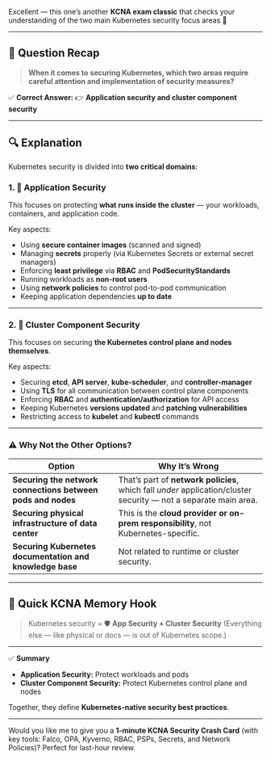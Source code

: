 Excellent — this one’s another **KCNA exam classic** that checks your understanding of the two main Kubernetes security focus areas 🔐

---

## 🧠 Question Recap

> **When it comes to securing Kubernetes, which two areas require careful attention and implementation of security measures?**

✅ **Correct Answer:**
👉 **Application security and cluster component security**

---

## 🔍 Explanation

Kubernetes security is divided into **two critical domains**:

### 1. 🧩 **Application Security**

This focuses on protecting **what runs inside the cluster** — your workloads, containers, and application code.

Key aspects:

* Using **secure container images** (scanned and signed)
* Managing **secrets** properly (via Kubernetes Secrets or external secret managers)
* Enforcing **least privilege** via **RBAC** and **PodSecurityStandards**
* Running workloads as **non-root users**
* Using **network policies** to control pod-to-pod communication
* Keeping application dependencies **up to date**

---

### 2. 🧱 **Cluster Component Security**

This focuses on securing **the Kubernetes control plane and nodes themselves**.

Key aspects:

* Securing **etcd**, **API server**, **kube-scheduler**, and **controller-manager**
* Using **TLS** for all communication between control plane components
* Enforcing **RBAC** and **authentication/authorization** for API access
* Keeping Kubernetes **versions updated** and **patching vulnerabilities**
* Restricting access to **kubelet** and **kubectl** commands

---

### ⚠️ Why Not the Other Options?

| Option                                                      | Why It’s Wrong                                                                                                   |
| ----------------------------------------------------------- | ---------------------------------------------------------------------------------------------------------------- |
| **Securing the network connections between pods and nodes** | That’s part of **network policies**, which fall *under* application/cluster security — not a separate main area. |
| **Securing physical infrastructure of data center**         | This is the **cloud provider or on-prem responsibility**, not Kubernetes-specific.                               |
| **Securing Kubernetes documentation and knowledge base**    | Not related to runtime or cluster security.                                                                      |

---

## 🧩 Quick KCNA Memory Hook

> Kubernetes security = 🛡️ **App Security + Cluster Security**
> (Everything else — like physical or docs — is out of Kubernetes scope.)

---

✅ **Summary**

* **Application Security:** Protect workloads and pods
* **Cluster Component Security:** Protect Kubernetes control plane and nodes

Together, they define **Kubernetes-native security best practices**.

---

Would you like me to give you a **1-minute KCNA Security Crash Card** (with key tools: Falco, OPA, Kyverno, RBAC, PSPs, Secrets, and Network Policies)? Perfect for last-hour review.
